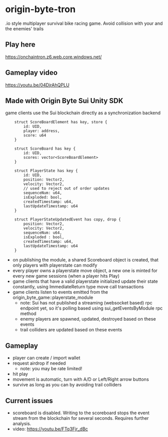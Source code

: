 # origin-byte-tron

.io style multiplayer survival bike racing game. Avoid collision with your and the enemies' trails

## Play here
https://onchaintron.z6.web.core.windows.net/

## Gameplay video
https://youtu.be/04DjrAhQPLU

## Made with Origin Byte Sui Unity SDK
game clients use the Sui blockchain directly as a synchronization backend

```
	struct ScoreBoardElement has key, store {
		id: UID,
		player: address,
		score: u64
	}

	struct ScoreBoard has key {
		id: UID,
		scores: vector<ScoreBoardElement>
	}

	struct PlayerState has key {
		id: UID,
		position: Vector2,
		velocity: Vector2,
		// used to reject out of order updates
		sequenceNum: u64,
		isExploded: bool,
		createdTimestamp: u64,
		lastUpdateTimestamp: u64
	}

	struct PlayerStateUpdatedEvent has copy, drop {
		position: Vector2,
		velocity: Vector2,
		sequenceNum: u64,
		isExploded : bool,
		createdTimestamp: u64,
		lastUpdateTimestamp: u64
	}
```
- on publishing the module, a shared Scoreboard object is created, that only players with playerstate can modify
- every player owns a playerstate move object, a new one is minted for every new game sessions (when a player hits Play)
- game clients that have a valid playerstate initialized update their state constantly, using ImmediateReturn type move call transactions
- game clients listen to events emitted from the origin_byte_game::playerstate_module
	- note: Sui has not published a streaming (websocket based) rpc endpoint yet, so it's polling based using sui_getEventsByModule rpc method
	- enemy players are spawned, updated, destroyed based on these events
	- trail colliders are updated based on these events

## Gameplay
- player can create / import wallet
- request airdrop if needed
	- note: you may be rate limited!
- hit play
- movement is automatic, turn with A/D or Left/Right arrow buttons
- survive as long as you can by avoiding trail colliders	
	
	
## Current issues
- scoreboard is disabled. Writing to the scoreboard stops the event stream from the blockchain for several seconds. Requires further analysis.
- video: https://youtu.be/FTq3Fjr_dBc